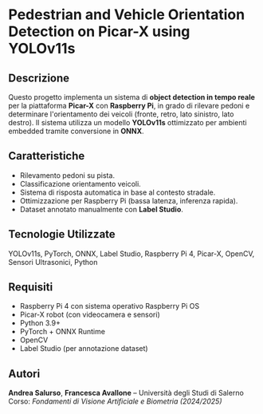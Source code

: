 # Pedestrian and Vehicle Orientation Detection on Picar-X using YOLOv11s

## Descrizione

Questo progetto implementa un sistema di **object detection in tempo reale** per la piattaforma **Picar-X** con **Raspberry Pi**, in grado di rilevare pedoni e determinare l'orientamento dei veicoli (fronte, retro, lato sinistro, lato destro). Il sistema utilizza un modello **YOLOv11s** ottimizzato per ambienti embedded tramite conversione in **ONNX**.

## Caratteristiche

* Rilevamento pedoni su pista.
* Classificazione orientamento veicoli.
* Sistema di risposta automatica in base al contesto stradale.
* Ottimizzazione per Raspberry Pi (bassa latenza, inferenza rapida).
* Dataset annotato manualmente con **Label Studio**.

## Tecnologie Utilizzate

YOLOv11s, PyTorch, ONNX, Label Studio, Raspberry Pi 4, Picar-X, OpenCV, Sensori Ultrasonici, Python

## Requisiti

* Raspberry Pi 4 con sistema operativo Raspberry Pi OS
* Picar-X robot (con videocamera e sensori)
* Python 3.9+
* PyTorch + ONNX Runtime
* OpenCV
* Label Studio (per annotazione dataset)

## Autori

**Andrea Salurso**, **Francesca Avallone** – Università degli Studi di Salerno
Corso: *Fondamenti di Visione Artificiale e Biometria (2024/2025)*
